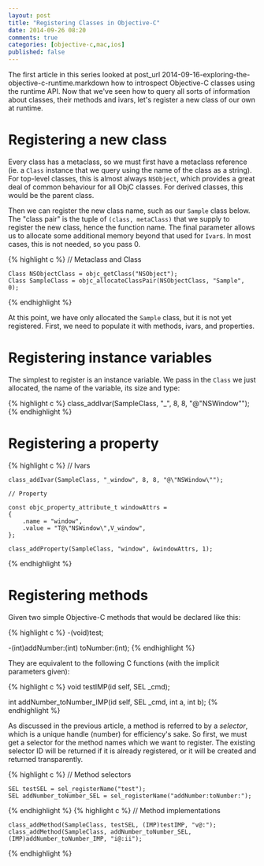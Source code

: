 ```yaml
---
layout: post
title: "Registering Classes in Objective-C"
date: 2014-09-26 08:20
comments: true
categories: [objective-c,mac,ios]
published: false
---
```


The first article in this series looked at post_url 2014-09-16-exploring-the-objective-c-runtime.markdown
how to introspect Objective-C classes using the runtime API.  Now that we've
seen how to query all sorts of information about classes, their methods and
ivars, let's register a new class of our own at runtime.

<!--more-->

# Registering a new class

Every class has a metaclass, so we must first have a metaclass reference
(ie. a `Class` instance that we query using the name of the class as a
string).  For top-level classes, this is almost always `NSObject`, which
provides a great deal of common behaviour for all ObjC classes.  For derived
classes, this would be the parent class.

Then we can register the new class name, such as our `Sample` class below.
The "class pair" is the tuple of `(class, metaClass)` that we supply to
register the new class, hence the function name.  The final parameter allows
us to allocate some additional memory beyond that used for `Ivar`s.  In most
cases, this is not needed, so you pass 0.

{% highlight c %}
    // Metaclass and Class

    Class NSObjectClass = objc_getClass("NSObject");
    Class SampleClass = objc_allocateClassPair(NSObjectClass, "Sample", 0);
{% endhighlight %}

At this point, we have only allocated the `Sample` class, but it is not yet
registered.  First, we need to populate it with methods, ivars, and
properties.

# Registering instance variables

The simplest to register is an instance variable.  We pass in the `Class` we
just allocated, the name of the variable, its size and type:

{% highlight c %}
    class_addIvar(SampleClass, "_", 8, 8, "@\"NSWindow\"");
{% endhighlight %}

# Registering a property


{% highlight c %}
    // Ivars

    class_addIvar(SampleClass, "_window", 8, 8, "@\"NSWindow\"");

    // Property

    const objc_property_attribute_t windowAttrs =
    {
        .name = "window",
        .value = "T@\"NSWindow\",V_window",
    };

    class_addProperty(SampleClass, "window", &windowAttrs, 1);
{% endhighlight %}

# Registering methods

Given two simple Objective-C methods that would be declared like this:

{% highlight c %}
-(void)test;

-(int)addNumber:(int) toNumber:(int);
{% endhighlight %}

They are equivalent to the following C functions (with the implicit
parameters given):

{% highlight c %}
void testIMP(id self, SEL _cmd);

int addNumber_toNumber_IMP(id self, SEL _cmd, int a, int b);
{% endhighlight %}

As discussed in the previous article, a method is referred to by a
*selector*, which is a unique handle (number) for efficiency's sake.  So
first, we must get a selector for the method names which we want to
register.  The existing selector ID will be returned if it is already
registered, or it will be created and returned transparently.


{% highlight c %}
    // Method selectors

    SEL testSEL = sel_registerName("test");
    SEL addNumber_toNumber_SEL = sel_registerName("addNumber:toNumber:");
{% endhighlight %}
{% highlight c %}
    // Method implementations

    class_addMethod(SampleClass, testSEL, (IMP)testIMP, "v@:");
    class_addMethod(SampleClass, addNumber_toNumber_SEL, (IMP)addNumber_toNumber_IMP, "i@:ii");
{% endhighlight %}

